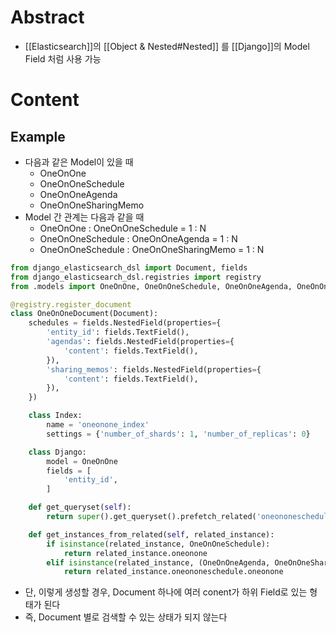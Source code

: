 # Abstract
- [[Elasticsearch]]의 [[Object & Nested#Nested]] 를 [[Django]]의 Model Field 처럼 사용 가능
# Content
## Example
- 다음과 같은 Model이 있을 때
	- OneOnOne
	- OneOnOneSchedule
	- OneOnOneAgenda
	- OneOnOneSharingMemo
- Model 간 관계는 다음과 같을 때
	- OneOnOne : OneOnOneSchedule = 1 : N 
	- OneOnOneSchedule : OneOnOneAgenda = 1 : N
	- OneOnOneSchedule : OneOnOneSharingMemo = 1 : N
```python
from django_elasticsearch_dsl import Document, fields
from django_elasticsearch_dsl.registries import registry
from .models import OneOnOne, OneOnOneSchedule, OneOnOneAgenda, OneOnOneSharingMemo

@registry.register_document
class OneOnOneDocument(Document):
    schedules = fields.NestedField(properties={
        'entity_id': fields.TextField(),
        'agendas': fields.NestedField(properties={
            'content': fields.TextField(),
        }),
        'sharing_memos': fields.NestedField(properties={
            'content': fields.TextField(),
        }),
    })

    class Index:
        name = 'oneonone_index'
        settings = {'number_of_shards': 1, 'number_of_replicas': 0}

    class Django:
        model = OneOnOne
        fields = [
            'entity_id',
        ]

    def get_queryset(self):
        return super().get_queryset().prefetch_related('oneononeschedule_set__oneononeagenda_set', 'oneononeschedule_set__oneononesharingmemo_set')

    def get_instances_from_related(self, related_instance):
        if isinstance(related_instance, OneOnOneSchedule):
            return related_instance.oneonone
        elif isinstance(related_instance, (OneOnOneAgenda, OneOnOneSharingMemo)):
            return related_instance.oneononeschedule.oneonone
```
- 단, 이렇게 생성할 경우, Document 하나에 여러 conent가 하위 Field로 있는 형태가 된다
- 즉, Document 별로 검색할 수 있는 상태가 되지 않는다
